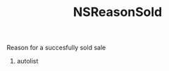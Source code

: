 ﻿---
uid: crmscript_ref_NSReasonSold
title: NSReasonSold
intellisense: Void.NSReasonSold
keywords: NSReasonSold
so.topic: reference
---

Reason for a succesfully sold sale

1. autolist 

